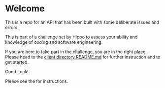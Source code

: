 # Welcome

This is a repo for an API that has been built with some deliberate issues and errors.

This is part of a challenge set by Hippo to assess your ability and knowledge of coding and software engineering.

If you are here to take part in the challenge, you are in the right place. Please head to the [client directory README.md](client/README.md) for further instruction and to get started.

Good Luck!







Please see the  for instructions.